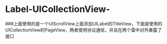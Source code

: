 # Label-UICollectionView-
###上面使用的是一个UIScrollView上面添加UILabel的TitleView，下面是使用的UICollectionView的PageView，两者使用协议通信，并且在两个雷中对外暴露了接口
